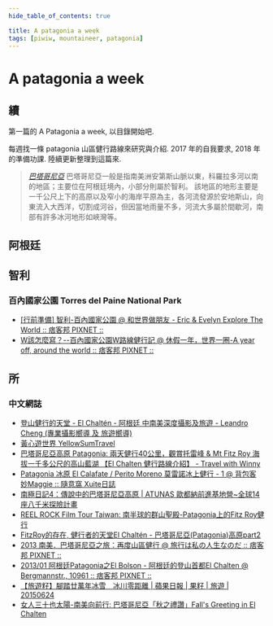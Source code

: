 ```yaml
---
hide_table_of_contents: true

title: A patagonia a week
tags: [piwiw, mountaineer, patagonia]
---
```


A patagonia a week
===================

## 續 ###

第一篇的 A Patagonia a week, 以目錄開始吧.  

每週找一條 patagonia 山區健行路線來研究與介紹. 
2017 年的自我要求, 2018 年的準備功課. 陸續更新整理到這篇來.

> _[巴塔哥尼亞](https://goo.gl/TqiW2s)_
> 巴塔哥尼亞一般是指南美洲安第斯山脈以東，科羅拉多河以南的地區；主要位在阿根廷境內，小部分則屬於智利。 該地區的地形主要是一千公尺上下的高原以及窄小的海岸平原為主，各河流發源於安地斯山，向東流入大西洋，切割成河谷，但因當地雨量不多，河流大多屬於間歇河，南部有許多冰河地形如峽灣等。

## 阿根廷 ##


## 智利 ##

### 百內國家公園 Torres del Paine National Park ###

-   [[行前準備] 智利-百內國家公園 @ 和世界做朋友 - Eric & Evelyn Explore The World :: 痞客邦 PIXNET ::](https://goo.gl/oK0r6F)
-   [W該怎麼寫？--百內國家公園W路線健行記 @ 休假一年，世界一圈-A year off, around the world :: 痞客邦 PIXNET ::](https://goo.gl/DRPnpa)

## 所 ###

### 中文網誌 ###

-   [登山健行的天堂 - El Chaltén - 阿根廷 中南美深度攝影及旅遊 - Leandro Cheng (專業攝影嚮導 及 旅遊嚮導)](https://goo.gl/4nE1ZU)
-   [黃心遊世界 YellowSumTravel](https://goo.gl/HLTG6B)
-   [巴塔哥尼亞高原 Patagonia: 兩天健行40公里，觀賞托雷峰 & Mt Fitz Roy 海拔一千多公尺的高山藍湖 【El Chalten 健行路線介紹】 - Travel with Winny](https://goo.gl/Y8AO85)
-   [Patagonia 冰原 El Calafate / Perito Moreno 莫雷諾冰上健行 - 1 @ 背包客 妙Maggie :: 隨意窩 Xuite日誌](https://goo.gl/J8QRAL)
-   [南極日記4：傳說中的巴塔哥尼亞高原 | ATUNAS 歐都納前進基地營~全球14座八千米探險計畫](https://goo.gl/Y6Qtj2)
-   [REEL ROCK Film Tour Taiwan: 南半球的群山聖殿-Patagonia上的Fitz Roy健行](https://goo.gl/C0F4vV)
-   [FitzRoy的存在, 健行者的天堂El Chaltén - 巴塔哥尼亞(Patagonia)高原part2](https://goo.gl/KGOfW8)
-   [2013 南美．巴塔哥尼亞之旅：再度山區健行 @ 旅行は私の人生なのだ :: 痞客邦 PIXNET ::](https://goo.gl/Oc79nY)
-   [2013/01 阿根廷Patagonia之El Bolson - 阿根廷的登山首都El Chalten @ Bergmannstr., 10961 :: 痞客邦 PIXNET ::](https://goo.gl/QhI3qC)
-   [【旅遊籽】腳踏廿萬年冰雪　冰川零距離 | 蘋果日報 | 果籽 | 旅遊 | 20150624](https://goo.gl/FmmdXm)
-   [女人三十也太陽-南美向前行: 巴塔哥尼亞「秋之禮讚」Fall's Greeting in El Chalten](https://goo.gl/RBqpkC)   
